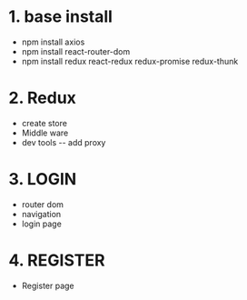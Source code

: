 # 1. base install
- npm install axios
- npm install react-router-dom
- npm install redux react-redux redux-promise redux-thunk 



# 2. Redux
- create store
- Middle ware
- dev tools
-- add proxy 


# 3. LOGIN
- router dom
- navigation
- login page


# 4. REGISTER
- Register page